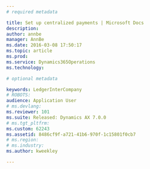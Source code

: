 ```yaml
---
# required metadata

title: Set up centralized payments | Microsoft Docs
description: 
author: annbe
manager: AnnBe
ms.date: 2016-03-08 17:50:17
ms.topic: article
ms.prod: 
ms.service: Dynamics365Operations
ms.technology: 

# optional metadata

keywords: LedgerInterCompany
# ROBOTS: 
audience: Application User
# ms.devlang: 
ms.reviewer: 101
ms.suite: Released: Dynamics AX 7.0.0
# ms.tgt_pltfrm: 
ms.custom: 62243
ms.assetid: 8486cf9f-a721-41b6-970f-1c15801f0cb7
# ms.region: 
# ms.industry: 
ms.author: kweekley

---
```



